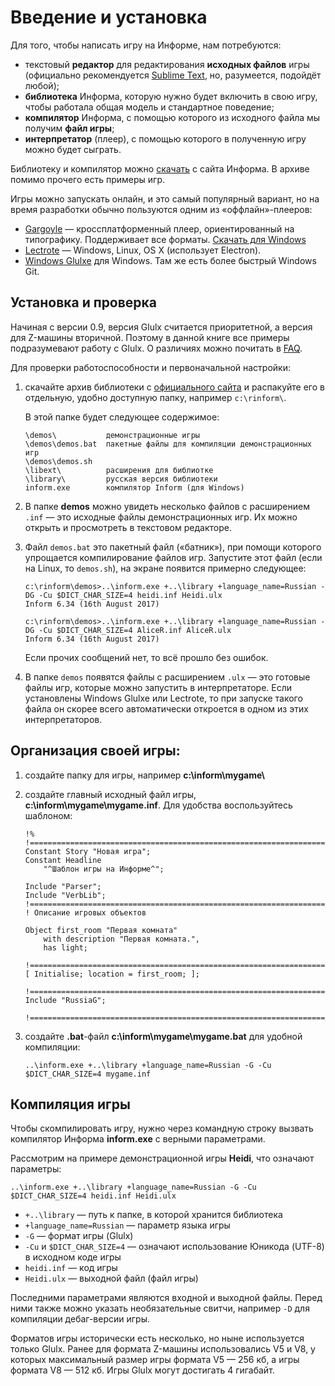 # Введение и установка

Для того, чтобы написать игру на Информе, нам потребуются:

* текстовый **редактор** для редактирования **исходных файлов** игры (официально рекомендуется [Sublime Text](https://www.sublimetext.com/), но, разумеется, подойдёт любой);
* **библиотека** Информа, которую нужно будет включить в свою игру, чтобы работала общая модель и стандартное поведение;
* **компилятор** Информа, с помощью которого из исходного файла мы получим **файл игры**;
* **интерпретатор** (плеер), с помощью которого в полученную игру можно будет сыграть.

Библиотеку и компилятор можно [скачать](https://rinform.org/) с сайта Информа. В архиве помимо прочего есть примеры игр.

Игры можно запускать онлайн, и это самый популярный вариант, но на время разработки обычно пользуются одним из «оффлайн»-плееров:
* [Gargoyle](https://github.com/garglk/garglk) — кроссплатформенный плеер, ориентированный на типографику. Поддерживает все форматы. [Скачать для Windows](/files/gargoyle-2018.1-windows.exe)
* [Lectrote](https://github.com/erkyrath/lectrote/releases) — Windows, Linux, OS X (использует Electron).
* [Windows Glulxe](http://www.davidkinder.co.uk/glulxe.html) для Windows. Там же есть более быстрый Windows Git.


## Установка и проверка

Начиная с версии 0.9, версия Glulx считается приоритетной, а версия для Z-машины вторичной. Поэтому в данной книге все примеры подразумевают работу с Glulx. О различиях можно почитать в [FAQ](./faq.md).

Для проверки работоспособности и первоначальной настройки:

1. скачайте архив библиотеки с [официального сайта](https://rinform.org/) и распакуйте его в отдельную, удобно доступную папку, например `c:\rinform\`.

    В этой папке будет следующее содержимое:

    ```
    \demos\           демонстрационные игры
    \demos\demos.bat  пакетные файлы для компиляции демонстрационных игр
    \demos\demos.sh
    \libext\          расширения для библиотке
    \library\         русская версия библиотеки
    inform.exe        компилятор Inform (для Windows)
    ```

2. В папке **demos** можно увидеть несколько файлов с расширением ``.inf`` — это исходные файлы демонстрационных игр. Их можно открыть и просмотреть в текстовом редакторе.

3. Файл ``demos.bat`` это пакетный файл («батник»), при помощи которого упрощается компилирование файлов игр. Запустите этот файл (если на Linux, то `demos.sh`), на экране появится примерно следующее:

    ```
    c:\rinform\demos>..\inform.exe +..\library +language_name=Russian -DG -Cu $DICT_CHAR_SIZE=4 heidi.inf Heidi.ulx
    Inform 6.34 (16th August 2017)

    c:\rinform\demos>..\inform.exe +..\library +language_name=Russian -DG -Cu $DICT_CHAR_SIZE=4 AliceR.inf AliceR.ulx
    Inform 6.34 (16th August 2017)
    ```

    Если прочих сообщений нет, то всё прошло без ошибок.

4. В папке ``demos`` появятся файлы с расширением ``.ulx`` — это готовые файлы игр, которые можно запустить в интерпретаторе. Если установлены Windows Glulxe или Lectrote, то при запуске такого файла он скорее всего автоматически откроется в одном из этих интерпретаторов.


## Организация своей игры:

1. создайте папку для игры, например **c:\inform\mygame\\**
2. создайте главный исходный файл игры, **c:\inform\mygame\mygame.inf**. Для удобства воспользуйтесь шаблоном:

    ```
    !%
    !=============================================================================
    Constant Story "Новая игра";
    Constant Headline
        "^Шаблон игры на Информе^";

    Include "Parser";
    Include "VerbLib";
    !============================================================================
    ! Описание игровых объектов

    Object first_room "Первая комната"
        with description "Первая комната.",
        has light;
        
    !============================================================================
    [ Initialise; location = first_room; ];

    !============================================================================
    Include "RussiaG";

    !============================================================================
    ```

3. создайте **.bat**-файл **c:\inform\mygame\mygame.bat** для удобной компиляции:

    ```
    ..\inform.exe +..\library +language_name=Russian -G -Cu $DICT_CHAR_SIZE=4 mygame.inf
    ```


## Компиляция игры

Чтобы скомпилировать игру, нужно через командную строку вызвать компилятор Информа **inform.exe** с верными параметрами.

Рассмотрим на примере демонстрационной игры **Heidi**, что означают параметры:

```
..\inform.exe +..\library +language_name=Russian -G -Cu $DICT_CHAR_SIZE=4 heidi.inf Heidi.ulx
```

* `+..\library` — путь к папке, в которой хранится библиотека
* `+language_name=Russian` — параметр языка игры
* `-G` — формат игры (Glulx)
* `-Cu` и `$DICT_CHAR_SIZE=4` — означают использование Юникода (UTF-8) в исходном коде игры
* `heidi.inf` — код игры
* `Heidi.ulx` — выходной файл (файл игры)

Последними параметрами являются входной и выходной файлы. Перед ними также можно указать необязательные свитчи, например ``-D`` для компиляции дебаг-версии игры.

Форматов игры исторически есть несколько, но ныне используется только Glulx. Ранее для формата Z-машины использовались V5 и V8, у которых максимальный размер игры формата V5 — 256 кб, а игры формата V8 — 512 кб. Игры Glulx могут достигать 4 гигабайт.
